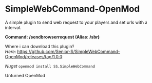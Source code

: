 # SimpleWebCommand-OpenMod
A simple plugin to send web request to your players and set urls with a interval.

**Command: /sendbrowserrequest (Alias: /sbr)**

Where i can download this plugin?<br />
*Here:* https://github.com/Senior-S/SimpleWebCommand-OpenMod/releases/tag/1.0.0

*Nuget* `openmod install SS.SimpleWebCommand`

Unturned OpenMod
